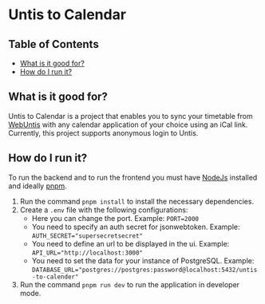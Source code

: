 # Untis to Calendar

## Table of Contents
* [What is it good for?](#purpose)
* [How do I run it?](#run)

<a name="porpuse"></a>
## What is it good for?
Untis to Calendar is a project that enables you to sync your timetable from [WebUntis](https://webuntis.com/)  with any calendar application of your choice using an iCal link.
Currently, this project supports anonymous login to Untis.
<a name="run"></a>
## How do I run it?
To run the backend and to run the frontend you must have [NodeJs](https://nodejs.org) installed and ideally [pnpm](https://pnpm.io/).
1. Run the command `pnpm install` to install the necessary dependencies.
2. Create a `.env` file with the following configurations:
    * Here you can change the port. Example: `PORT=2000`
    * You need to specify an auth secret for jsonwebtoken. Example: `AUTH_SECRET="supersecretsecret"`
    * You need to define an url to be displayed in the ui. Example: `API_URL="http://localhost:3000"`
    * You need to set the data for your instance of PostgreSQL. Example: `DATABASE_URL="postgres://postgres:password@localhost:5432/untis-to-calender"`
3. Run the command `pnpm run dev` to run the application in developer mode.
